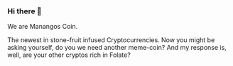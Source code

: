### Hi there 👋

We are Manangos Coin.

The newest in stone-fruit infused Cryptocurrencies.
Now you might be asking yourself, do you we need another meme-coin?
And my response is, well, are your other cryptos rich in Folate?

<!--
**ManangosCoin/ManangosCoin** is a ✨ _special_ ✨ repository because its `README.md` (this file) appears on your GitHub profile.

Here are some ideas to get you started:

- 🔭 I’m currently working on ...
- 🌱 I’m currently learning ...
- 👯 I’m looking to collaborate on ...
- 🤔 I’m looking for help with ...
- 💬 Ask me about ...
- 📫 How to reach me: ...
- 😄 Pronouns: ...
- ⚡ Fun fact: ...
-->
